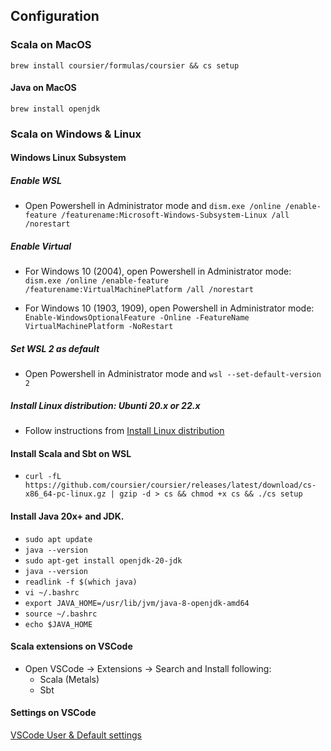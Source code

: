 ## Configuration

### Scala on MacOS
`brew install coursier/formulas/coursier && cs setup`

#### Java on MacOS
`brew install openjdk`

### Scala on Windows & Linux

#### Windows Linux Subsystem

##### Enable WSL

- Open Powershell in Administrator mode and 
`dism.exe /online /enable-feature /featurename:Microsoft-Windows-Subsystem-Linux /all /norestart` 

##### Enable Virtual

- For Windows 10 (2004), open Powershell in Administrator mode: `dism.exe /online /enable-feature /featurename:VirtualMachinePlatform /all /norestart` 

- For Windows 10 (1903, 1909), open Powershell in Administrator mode: `Enable-WindowsOptionalFeature -Online -FeatureName VirtualMachinePlatform -NoRestart`

##### Set WSL 2 as default

- Open Powershell in Administrator mode and 
`wsl --set-default-version 2`

##### Install Linux distribution: Ubunti 20.x or 22.x

- Follow instructions from <a href="https://learn.microsoft.com/en-us/windows/wsl/install-manual">Install Linux distribution</a>

#### Install Scala and Sbt on WSL

- `curl -fL https://github.com/coursier/coursier/releases/latest/download/cs-x86_64-pc-linux.gz | gzip -d > cs && chmod +x cs && ./cs setup`

#### Install Java 20x+ and JDK.
- `sudo apt update `
- `java --version`
- `sudo apt-get install openjdk-20-jdk`
- `java --version`
- `readlink -f $(which java)`
- `vi ~/.bashrc`
- `export JAVA_HOME=/usr/lib/jvm/java-8-openjdk-amd64`
- `source ~/.bashrc`
- `echo $JAVA_HOME`

#### Scala extensions on VSCode
- Open VSCode -> Extensions -> Search and Install following:
    - Scala (Metals)
    - Sbt

#### Settings on VSCode
<a href="https://github.com/sushmaakoju/scala-sbt/blob/main/vscode-config.md"> VSCode User & Default settings </a>



